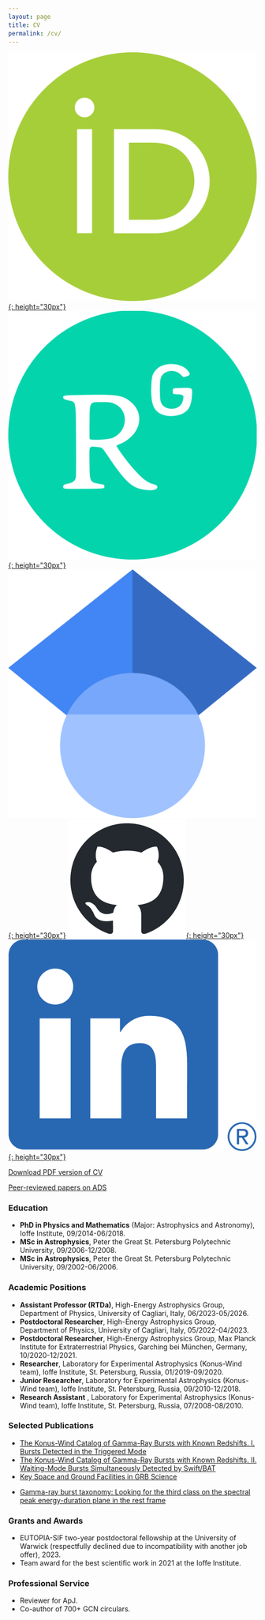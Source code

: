 ```yaml
---
layout: page
title: CV
permalink: /cv/
---
```


[![ORCID](assets/images/ORCID_iD.svg.png){: height="30px"}](https://orcid.org/0000-0003-0292-6221)
[![ResearchGate](assets/images/ResearchGate_icon_SVG.svg.png){: height="30px"}](https://www.researchgate.net/profile/Anastasia-Tsvetkova)
[![Google Scholar](assets/images/Google_Scholar_logo.svg){: height="30px"}](https://scholar.google.fi/citations?hl=en&user=tWnsMS0AAAAJ)
[![GitHub](assets/images/github-mark.png){: height="30px"}](https://github.com/anastasia-tsvetkova)
[![LinkedIn](assets/images//LI-In-Bug.png){: height="30px"}](https://www.linkedin.com/in/anastasia-tsvetkova-a17196192?utm_source=share&utm_campaign=share_via&utm_content=profile&utm_medium=ios_app)



[Download PDF version of CV](/assets/docs/cv.pdf)

[Peer-reviewed papers on ADS](https://ui.adsabs.harvard.edu/public-libraries/Pkam8mgQQHuv1FsdqrzuBQ)

### Education
- **PhD in Physics and Mathematics** (Major: Astrophysics and Astronomy), Ioffe Institute, 09/2014-06/2018.
- **MSc in Astrophysics**, Peter the Great St. Petersburg Polytechnic University, 09/2006-12/2008.
- **MSc in Astrophysics**, Peter the Great St. Petersburg Polytechnic University, 09/2002-06/2006.

### Academic Positions
- **Assistant Professor (RTDa)**, High-Energy Astrophysics Group, Department of Physics, University of
Cagliari, Italy, 06/2023-05/2026.
- **Postdoctoral Researcher**, High-Energy Astrophysics Group, Department of Physics, University of
Cagliari, Italy, 05/2022-04/2023.
- **Postdoctoral Researcher**, High-Energy Astrophysics Group, Max Planck Institute for Extraterrestrial Physics, Garching bei München, Germany, 10/2020-12/2021.
- **Researcher**, Laboratory for Experimental Astrophysics (Konus-Wind team), Ioffe Institute, St. Petersburg, Russia, 01/2019-09/2020.
- **Junior Researcher**, Laboratory for Experimental Astrophysics (Konus-Wind team), Ioffe Institute, St. Petersburg, Russia, 09/2010-12/2018.
- **Research Assistant** , Laboratory for Experimental Astrophysics (Konus-Wind team), Ioffe Institute, St. Petersburg, Russia, 07/2008-08/2010.

### Selected Publications
- [The Konus-Wind Catalog of Gamma-Ray Bursts with Known Redshifts. I. Bursts Detected in the Triggered Mode](https://ui.adsabs.harvard.edu/abs/2017ApJ...850..161T/abstract)
- [The Konus-Wind Catalog of Gamma-Ray Bursts with Known Redshifts. II. Waiting-Mode Bursts Simultaneously Detected by Swift/BAT](https://ui.adsabs.harvard.edu/abs/2021ApJ...908...83T/abstract)
- [Key Space and Ground Facilities in GRB Science](https://ui.adsabs.harvard.edu/abs/2022Univ....8..373T/abstract)
<!-- - [A Concept of Assessment of LIV Tests with THESEUS Using the Gamma-Ray Bursts Detected by Fermi/GBM](https://ui.adsabs.harvard.edu/abs/2023Univ....9..359T/abstract) -->
- [Gamma-ray burst taxonomy: Looking for the third class on the spectral peak energy-duration plane in the rest frame](https://ui.adsabs.harvard.edu/abs/2025A%26A...698A.169T/abstract)

### Grants and Awards
- EUTOPIA-SIF two-year postdoctoral fellowship at the University of Warwick (respectfully declined due to incompatibility with another job offer), 2023.
- Team award for the best scientific work in 2021 at the Ioffe Institute.

### Professional Service
- Reviewer for ApJ.
- Co-author of 700+ GCN circulars.
<!-- - SOC for COSPAR 2026 -->
